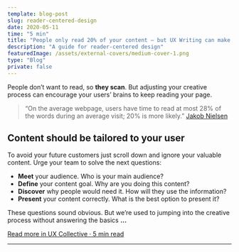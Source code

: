 ```yaml
---
template: blog-post
slug: reader-centered-design
date: 2020-05-11
time: "5 min"
title: "People only read 20% of your content — but UX Writing can make them read more on your page"
description: "A guide for reader-centered design"
featuredImage: /assets/external-covers/medium-cover-1.png
type: "Blog"
private: false
---
```


People don’t want to read, so **they scan**. But adjusting your creative process can encourage your users’ brains to keep reading your page.

> “On the average webpage, users have time to read at most 28% of the words during an average visit; 20% is more likely.”
> [Jakob Nielsen](https://www.nngroup.com/articles/how-little-do-users-read/)

## Content should be tailored to your user

To avoid your future customers just scroll down and ignore your valuable content. Urge your team to solve the next questions:

- **Meet** your audience. Who is your main audience?
- **Define** your content goal. Why are you doing this content?
- **Discover** why people would need it. How will they use the information?
- **Present** your content correctly. What is the best option to present it?

These questions sound obvious. But we’re used to jumping into the creative process without answering the basics **...**

<a href="https://uxdesign.cc/people-only-read-20-of-your-content-but-ux-writing-can-make-them-read-more-on-your-page-cd483c284136?source=friends_link&sk=6291fa6829e4e5d3dfa0b9d96656093c">Read more in UX Collective · 5 min read</a>

---
